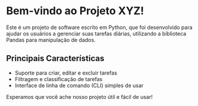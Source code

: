 # Bem-vindo ao Projeto XYZ!

Este é um projeto de software escrito em Python, que foi desenvolvido para ajudar os usuários a gerenciar suas tarefas diárias, utilizando a biblioteca Pandas para manipulação de dados.

## Principais Características

- Suporte para criar, editar e excluir tarefas
- Filtragem e classificação de tarefas
- Interface de linha de comando (CLI) simples de usar

Esperamos que você ache nosso projeto útil e fácil de usar!

